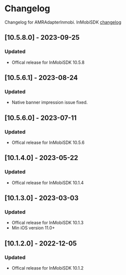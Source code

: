 # Changelog

Changelog for AMRAdapterInmobi. 
InMobiSDK [changelog](https://support.inmobi.com/monetize/download-sdk/ios-changelogs)

## [10.5.8.0] - 2023-09-25
### Updated
- Offical release for InMobiSDK 10.5.8

## [10.5.6.1] - 2023-08-24
### Updated
- Native banner impression issue fixed.

## [10.5.6.0] - 2023-07-11
### Updated
- Offical release for InMobiSDK 10.5.6

## [10.1.4.0] - 2023-05-22
### Updated
- Offical release for InMobiSDK 10.1.4

## [10.1.3.0] - 2023-03-03
### Updated
- Offical release for InMobiSDK 10.1.3
- Min iOS version 11.0+

## [10.1.2.0] - 2022-12-05
### Updated
- Offical release for InMobiSDK 10.1.2
